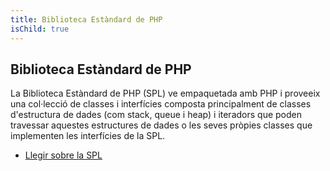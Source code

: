 ```yaml
---
title: Biblioteca Estàndard de PHP
isChild: true
---
```


## Biblioteca Estàndard de PHP

La Biblioteca Estàndard de PHP (SPL) ve empaquetada amb PHP i proveeix una col·lecció de classes i interfícies composta principalment de classes d'estructura de dades (com stack, queue i heap) i iteradors que poden travessar aquestes estructures de dades o les seves pròpies classes que implementen les interfícies de la SPL.

* [Llegir sobre la SPL][spl]

[spl]: http://php.net/manual/es/book.spl.php 
